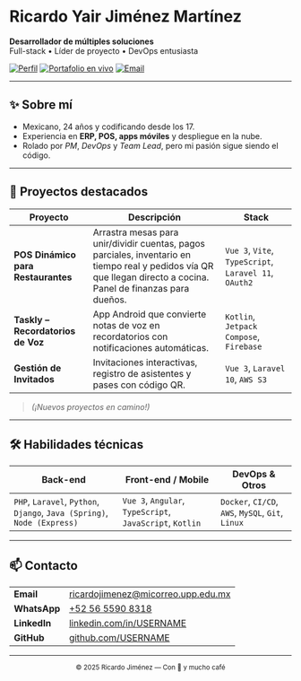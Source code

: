 <!-- README.md -->
# Ricardo Yair Jiménez Martínez

**Desarrollador de múltiples soluciones**  
Full-stack • Líder de proyecto • DevOps entusiasta

[![Perfil](https://img.shields.io/badge/LinkedIn-información-0A66C2?logo=linkedin&logoColor=white)](https://www.linkedin.com/in/USERNAME)
[![Portafolio en vivo]([https://img.shields.io/badge/Demo-Portafolio-⏩-0066ff?logo=githubpages&logoColor=white)](https://USUARIO.github.io/REPO](https://rjm019.github.io/))
[![Email](https://img.shields.io/badge/ricardojimenez@micorreo.upp.edu.mx-envíame%20un%20email-EA4335?logo=gmail&logoColor=white)](mailto:ricardojimenez@micorreo.upp.edu.mx)

---

## ✨ Sobre mí
- Mexicano, 24 años y codificando desde los 17.  
- Experiencia en **ERP, POS, apps móviles** y despliegue en la nube.  
- Rolado por *PM*, *DevOps* y *Team Lead*, pero mi pasión sigue siendo el código.

---

## 🚀 Proyectos destacados

| Proyecto | Descripción | Stack 
|---|---|---|
| **POS Dinámico para Restaurantes** | Arrastra mesas para unir/dividir cuentas, pagos parciales, inventario en tiempo real y pedidos vía QR que llegan directo a cocina. Panel de finanzas para dueños. | `Vue 3`, `Vite`, `TypeScript`, `Laravel 11`, `OAuth2` 
| **Taskly – Recordatorios de Voz** | App Android que convierte notas de voz en recordatorios con notificaciones automáticas. | `Kotlin`, `Jetpack Compose`, `Firebase` 
| **Gestión de Invitados** | Invitaciones interactivas, registro de asistentes y pases con código QR. | `Vue 3`, `Laravel 10`, `AWS S3` 

> *(¡Nuevos proyectos en camino!)*

---

## 🛠️ Habilidades técnicas

| Back-end | Front-end / Mobile | DevOps & Otros |
|---|---|---|
| `PHP`, `Laravel`, `Python`, `Django`, `Java (Spring)`, `Node (Express)` | `Vue 3`, `Angular`, `TypeScript`, `JavaScript`, `Kotlin` | `Docker`, `CI/CD`, `AWS`, `MySQL`, `Git`, `Linux` |

---

## 📫 Contacto
| | |
|---|---|
| **Email** | ricardojimenez@micorreo.upp.edu.mx |
| **WhatsApp** | [+52 56 5590 8318](https://wa.me/525655908318) |
| **LinkedIn** | [linkedin.com/in/USERNAME](https://www.linkedin.com/in/USERNAME) |
| **GitHub** | [github.com/USERNAME](https://github.com/USERNAME) |

---

<p align="center">
  <sub>© 2025 Ricardo Jiménez — Con 💙 y mucho café</sub>
</p>
